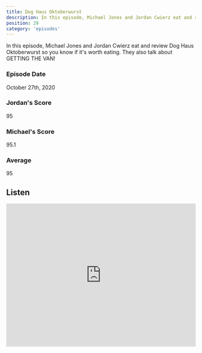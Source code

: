 ```yaml
---
title: Dog Haus Oktoberwurst
description: In this episode, Michael Jones and Jordan Cwierz eat and review Dog Haus Oktoberwurst so you know if it's worth eating
position: 29
category: 'episodes'
---
```


In this episode, Michael Jones and Jordan Cwierz eat and review Dog Haus Oktoberwurst so you know if it's worth eating. They also talk about GETTING THE VAN!

### Episode Date

October 27th, 2020

### Jordan's Score

95

### Michael's Score

95.1

### Average

95

## Listen

<iframe src="https://open.spotify.com/embed-podcast/episode/3shLsVAyuwrzYy5aCBFXfx" loading="lazy" style="border: 0; width: 100%; height: 380px;" allow="encrypted-media"></iframe>
